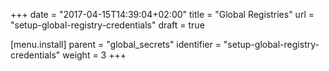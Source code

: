 +++
date = "2017-04-15T14:39:04+02:00"
title = "Global Registries"
url = "setup-global-registry-credentials"
draft = true

[menu.install]
  parent = "global_secrets"
  identifier = "setup-global-registry-credentials"
  weight = 3
+++
